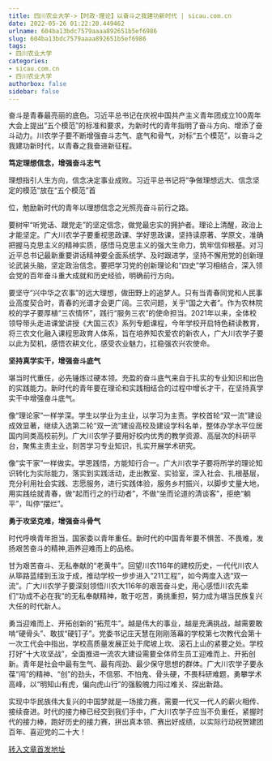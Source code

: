 ```yaml
---
title: 四川农业大学->【时政·理论】以奋斗之我建功新时代 | sicau.com.cn
date: 2022-05-26 01:22:20.449462
urlname: 604ba13bdc7579aaaa892651b5ef6986
slug: 604ba13bdc7579aaaa892651b5ef6986
tags: 
- 四川农业大学
categories:
- sicau.com.cn
- 四川农业大学
authorbox: false
sidebar: false
---
```

奋斗是青春最亮丽的底色。习近平总书记在庆祝中国共产主义青年团成立100周年大会上提出“五个模范”的标准和要求，为新时代的青年指明了奋斗方向、增添了奋斗动力。川农学子要不断增强奋斗志气、底气和骨气，对标“五个模范”，以奋斗之我建功新时代，以青春之我奋进新征程。

**笃定理想信念，增强奋斗志气**

理想指引人生方向，信念决定事业成败。习近平总书记将“争做理想远大、信念坚定的模范”放在“五个模范”首
<!--more-->
位，勉励新时代的青年以理想信念之光照亮奋斗前行之路。

要树牢“听党话、跟党走”的坚定信念，做党最忠实的拥护者。理论上清醒，政治上才能坚定。广大川农学子要重视思政课、学好思政课，坚持读原著、学原文，准确把握马克思主义的精神实质，感悟马克思主义的强大生命力，筑牢信仰根基。对习近平总书记最新重要讲话精神要全面系统学、及时跟进学，坚持不懈用党的创新理论武装头脑，坚定政治信念。要把学习党的创新理论和“四史”学习相结合，深入领会党的百年奋斗重大成就和历史经验，明确前行方向。

要坚守“兴中华之农事”的远大理想，做田野上的追梦人。只有当青春同党和人民事业高度契合时，青春的光谱才会更广阔。三农问题，关乎“国之大者”。作为农林院校的学子要厚植“三农情怀”，践行“服务三农”的使命担当。2021年以来，全体校领导带头走进课堂讲授《大国三农》系列专题课程，今年学校开启特色耕读教育，将三农文化融入课程思政育人体系，旨在培养知农爱农的新农人，广大川农学子要以此为契机，感悟农耕文化，感受农业魅力，扛稳强农兴农使命。

**坚持真学实干，增强奋斗底气**

堪当时代重任，必先锤炼过硬本领。充盈的奋斗底气来自于扎实的专业知识和出色的实践能力。新时代的青年要在理论和实践相结合的过程中增长才干，在坚持真学实干中增强奋斗底气。

像“理论家”一样学深。学生以学业为主业，以学习为主责。学校首轮“双一流”建设成效显著，继续入选第二轮“双一流”建设高校及建设学科名单，整体办学水平位居国内同类高校前列。广大川农学子要用好校内优秀的教学资源、高层次的科研平台，聚焦主责主业，刻苦学习专业知识，扎实开展学术研究。

像“实干家”一样做实。学思践悟，方能知行合一。广大川农学子要将所学的理论知识转化为实际能力，落实到实践活动，走出教室、实验室，深入社会、扎根基层，充分利用社会实践、志愿服务，进行实践体验，服务乡村振兴，以脚步丈量大地，用实践绘就青春，做“起而行之的行动者”，不做“坐而论道的清谈客”，拒绝“躺平”，叫停“摆烂”。

**勇于攻坚克难，增强奋斗骨气**

时代呼唤青年担当，国家委以青年重任。新时代的中国青年要不惧苦、不畏难，发扬艰苦奋斗的精神,涵养迎难而上的品格。

甘为艰苦奋斗、无私奉献的“老黄牛”。回望川农116年的建校历史，一代代川农人从筚路蓝缕到玉汝于成，推动学校一步步进入“211工程”，如今两度入选“双一流”。广大川农学子要深刻领悟川农大116年的艰苦奋斗史，用心感悟川农先辈们“功成不必在我”的无私奉献精神，敢于吃苦，勇挑重担，努力成为堪当民族复兴大任的时代新人。

勇当迎难而上、开拓创新的“拓荒牛”。越是伟大的事业，越是充满挑战，越需要敢啃“硬骨头”、敢拔“硬钉子”。党委书记庄天慧在刚刚落幕的学校第七次教代会第十一次工代会中指出，学校高质量发展正处于爬坡上坎、滚石上山的紧要之处。学校打好“十大攻坚战”，全面推进一流农大建设需要全体师生员工迎难而上、开拓创新。青年是社会中最有生气、最有闯劲、最少保守思想的群体。广大川农学子要永葆“闯”的精神、“创”的劲头，不信邪、不怕鬼、骨头硬，不畏科研难题，勇攀学术高峰，以“明知山有虎，偏向虎山行”的强毅魄力闯过难关、探出新路。

实现中华民族伟大复兴的中国梦就是一场接力赛，需要一代又一代人的薪火相传、接续奋进。时代的接力棒已经交到我们手中，广大川农学子应当不负重任，紧握时代的接力棒，跑好历史的接力赛，拼出真本领、赛出好成绩，以实际行动祝贺建团百年、喜迎党的二十大！



[转入文章首发地址](https://news.sicau.edu.cn/info/1135/67938.htm)